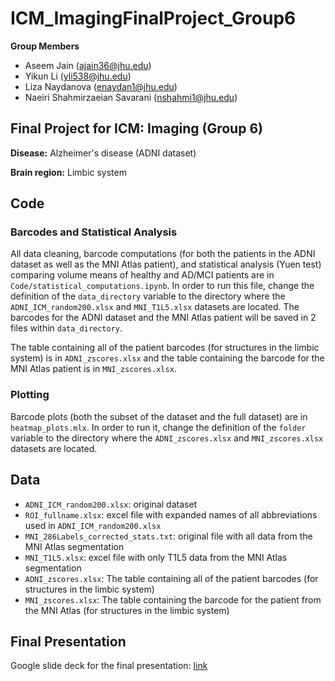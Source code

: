 # ICM_ImagingFinalProject_Group6
**Group Members**
- Aseem Jain (ajain36@jhu.edu)
- Yikun Li (yli538@jhu.edu)
- Liza Naydanova (enaydan1@jhu.edu)
- Naeiri Shahmirzaeian Savarani (nshahmi1@jhu.edu)

## Final Project for ICM: Imaging (Group 6)

**Disease:** Alzheimer's disease (ADNI dataset)

**Brain region:** Limbic system

## Code
### Barcodes and Statistical Analysis
All data cleaning, barcode computations (for both the patients in the ADNI dataset as well as the MNI Atlas patient), and statistical analysis (Yuen test) comparing volume means of healthy and AD/MCI patients are in ```Code/statistical_computations.ipynb```. In order to run this file, change the definition of the ```data_directory``` variable to the directory where the ```ADNI_ICM_random200.xlsx``` and ```MNI_T1L5.xlsx``` datasets are located. The barcodes for the ADNI dataset and the MNI Atlas patient will be saved in 2 files within ```data_directory```. 

The table containing all of the patient barcodes (for structures in the limbic system) is in ```ADNI_zscores.xlsx``` and the table containing the barcode for the MNI Atlas patient is in ```MNI_zscores.xlsx```.

### Plotting
Barcode plots (both the subset of the dataset and the full dataset) are in ```heatmap_plots.mlx```. In order to run it, change the definition of the ```folder``` variable to the directory where the ```ADNI_zscores.xlsx``` and ```MNI_zscores.xlsx``` datasets are located.

## Data
- ```ADNI_ICM_random200.xlsx```: original dataset
- ```ROI_fullname.xlsx```: excel file with expanded names of all abbreviations used in ```ADNI_ICM_random200.xlsx```
- ```MNI_286Labels_corrected_stats.txt```: original file with all data from the MNI Atlas segmentation
- ```MNI_T1L5.xlsx```: excel file with only T1L5 data from the MNI Atlas segmentation
- ```ADNI_zscores.xlsx```: The table containing all of the patient barcodes (for structures in the limbic system)
- ```MNI_zscores.xlsx```: The table containing the barcode for the patient from the MNI Atlas (for structures in the limbic system)

## Final Presentation
Google slide deck for the final presentation: [link](https://docs.google.com/presentation/d/1wEt03VnvqqzIaZoA0U72KR32_NWEQ3K0d5-0IDo6RJs/edit?usp=sharing)
